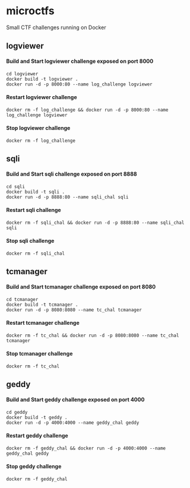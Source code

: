 # microctfs
Small CTF challenges running on Docker

## logviewer

#### Build and Start logviewer challenge exposed on port 8000

```
cd logviewer
docker build -t logviewer . 
docker run -d -p 8000:80 --name log_challenge logviewer
```

#### Restart logviewer challenge

```
docker rm -f log_challenge && docker run -d -p 8000:80 --name log_challenge logviewer
```

#### Stop logviewer challenge

```
docker rm -f log_challenge
```

## sqli

#### Build and Start sqli challenge exposed on port 8888

```
cd sqli
docker build -t sqli . 
docker run -d -p 8888:80 --name sqli_chal sqli
```

#### Restart sqli challenge

```
docker rm -f sqli_chal && docker run -d -p 8888:80 --name sqli_chal sqli
```

#### Stop sqli challenge

```
docker rm -f sqli_chal
```


## tcmanager

#### Build and Start tcmanager challenge exposed on port 8080

```
cd tcmanager
docker build -t tcmanager . 
docker run -d -p 8080:8080 --name tc_chal tcmanager
```

#### Restart tcmanager challenge

```
docker rm -f tc_chal && docker run -d -p 8080:8080 --name tc_chal tcmanager
```

#### Stop tcmanager challenge

```
docker rm -f tc_chal
```


## geddy

#### Build and Start geddy challenge exposed on port 4000

```
cd geddy
docker build -t geddy . 
docker run -d -p 4000:4000 --name geddy_chal geddy
```

#### Restart geddy challenge

```
docker rm -f geddy_chal && docker run -d -p 4000:4000 --name geddy_chal geddy
```

#### Stop geddy challenge

```
docker rm -f geddy_chal
```